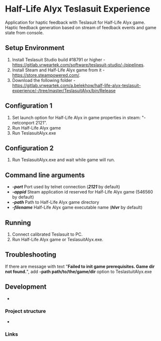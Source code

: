# Half-Life Alyx Teslasuit Experience

Application for haptic feedback with Teslasuit for Half-Life Alyx game. Haptic feedback generation based on stream of feedback events and game state from console.

## Setup Environment
1. Install Teslasuit Studio build #18791 or higher - https://gitlab.vrweartek.com/software/teslasuit-studio/-/pipelines.
2. Install Steam and Half-Life Alyx game from it - https://store.steampowered.com/.
3. Download the following folder - https://gitlab.vrweartek.com/a.belekhow/half-life-alyx-teslasuit-experience/-/tree/master/TeslasuitAlyx/bin/Release

## Configuration 1
1. Set launch option for Half-Life Alyx in game properties in steam: "-netconport 2121".
2. Run Half-Life Alyx game
3. Run TeslasuitAlyx.exe

## Configuration 2
1. Run TeslasuitAlyx.exe and wait while game will run.

## Command line arguments
- _**-port**_ Port used by telnet connection (_**2121**_ by default)
- _**-appid**_ Steam application id reserved for Half-Life Alyx game (546560 by default)
- _**-path**_ Path to Half-Life Alyx game directory
- _**-filename**_ Half-Life Alyx game executable name (_**hlvr**_ by default)

## Running
1. Connect calibrated Teslasuit to PC.
2. Run Half-Life Alyx game or TeslasuitAlyx.exe.

## Troubleshooting
If there are message with text "**Failed to init game prerequisites. Game dir not found.**", add **-path path/to/the/game/dir** option to TeslastuitAlyx.exe

## Development
-

### Project structure
-

### Links
